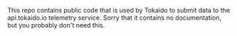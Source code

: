 This repo contains public code that is used by Tokaido to submit
data to the api.tokaido.io telemetry service. Sorry that it contains
no documentation, but you probably don't need this. 
